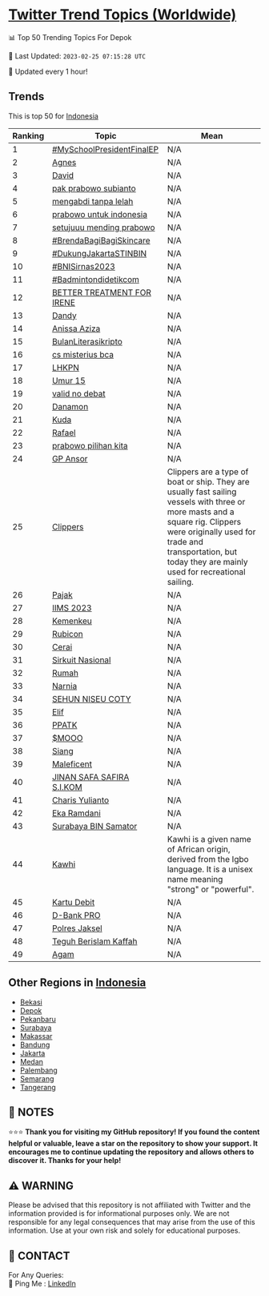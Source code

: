 [Twitter Trend Topics (Worldwide)](https://github.com/ErcinDedeoglu/Twitter-Trend-Topics)
==========


📊 Top 50 Trending Topics For Depok

📆 Last Updated: `2023-02-25 07:15:28 UTC`

🔧 Updated every 1 hour!


## Trends

This is top 50 for [Indonesia](</Indonesia>)

| Ranking | Topic | Mean |
| ------- | ------------ | ------------ |
| 1 | [#MySchoolPresidentFinalEP](http://twitter.com/search?q=%23MySchoolPresidentFinalEP) | N/A |
| 2 | [Agnes](http://twitter.com/search?q=Agnes) | N/A |
| 3 | [David](http://twitter.com/search?q=David) | N/A |
| 4 | [pak prabowo subianto](http://twitter.com/search?q=pak+prabowo+subianto) | N/A |
| 5 | [mengabdi tanpa lelah](http://twitter.com/search?q=mengabdi+tanpa+lelah) | N/A |
| 6 | [prabowo untuk indonesia](http://twitter.com/search?q=prabowo+untuk+indonesia) | N/A |
| 7 | [setujuuu mending prabowo](http://twitter.com/search?q=setujuuu+mending+prabowo) | N/A |
| 8 | [#BrendaBagiBagiSkincare](http://twitter.com/search?q=%23BrendaBagiBagiSkincare) | N/A |
| 9 | [#DukungJakartaSTINBIN](http://twitter.com/search?q=%23DukungJakartaSTINBIN) | N/A |
| 10 | [#BNISirnas2023](http://twitter.com/search?q=%23BNISirnas2023) | N/A |
| 11 | [#Badmintondidetikcom](http://twitter.com/search?q=%23Badmintondidetikcom) | N/A |
| 12 | [BETTER TREATMENT FOR IRENE](http://twitter.com/search?q=BETTER+TREATMENT+FOR+IRENE) | N/A |
| 13 | [Dandy](http://twitter.com/search?q=Dandy) | N/A |
| 14 | [Anissa Aziza](http://twitter.com/search?q=Anissa+Aziza) | N/A |
| 15 | [BulanLiterasikripto](http://twitter.com/search?q=BulanLiterasikripto) | N/A |
| 16 | [cs misterius bca](http://twitter.com/search?q=cs+misterius+bca) | N/A |
| 17 | [LHKPN](http://twitter.com/search?q=LHKPN) | N/A |
| 18 | [Umur 15](http://twitter.com/search?q=Umur+15) | N/A |
| 19 | [valid no debat](http://twitter.com/search?q=valid+no+debat) | N/A |
| 20 | [Danamon](http://twitter.com/search?q=Danamon) | N/A |
| 21 | [Kuda](http://twitter.com/search?q=Kuda) | N/A |
| 22 | [Rafael](http://twitter.com/search?q=Rafael) | N/A |
| 23 | [prabowo pilihan kita](http://twitter.com/search?q=prabowo+pilihan+kita) | N/A |
| 24 | [GP Ansor](http://twitter.com/search?q=GP+Ansor) | N/A |
| 25 | [Clippers](http://twitter.com/search?q=Clippers) | Clippers are a type of boat or ship. They are usually fast sailing vessels with three or more masts and a square rig. Clippers were originally used for trade and transportation, but today they are mainly used for recreational sailing. |
| 26 | [Pajak](http://twitter.com/search?q=Pajak) | N/A |
| 27 | [IIMS 2023](http://twitter.com/search?q=IIMS+2023) | N/A |
| 28 | [Kemenkeu](http://twitter.com/search?q=Kemenkeu) | N/A |
| 29 | [Rubicon](http://twitter.com/search?q=Rubicon) | N/A |
| 30 | [Cerai](http://twitter.com/search?q=Cerai) | N/A |
| 31 | [Sirkuit Nasional](http://twitter.com/search?q=Sirkuit+Nasional) | N/A |
| 32 | [Rumah](http://twitter.com/search?q=Rumah) | N/A |
| 33 | [Narnia](http://twitter.com/search?q=Narnia) | N/A |
| 34 | [SEHUN NISEU COTY](http://twitter.com/search?q=SEHUN+NISEU+COTY) | N/A |
| 35 | [Elif](http://twitter.com/search?q=Elif) | N/A |
| 36 | [PPATK](http://twitter.com/search?q=PPATK) | N/A |
| 37 | [$MOOO](http://twitter.com/search?q=%24MOOO) | N/A |
| 38 | [Siang](http://twitter.com/search?q=Siang) | N/A |
| 39 | [Maleficent](http://twitter.com/search?q=Maleficent) | N/A |
| 40 | [JINAN SAFA SAFIRA S.I.KOM](http://twitter.com/search?q=JINAN+SAFA+SAFIRA+S.I.KOM) | N/A |
| 41 | [Charis Yulianto](http://twitter.com/search?q=Charis+Yulianto) | N/A |
| 42 | [Eka Ramdani](http://twitter.com/search?q=Eka+Ramdani) | N/A |
| 43 | [Surabaya BIN Samator](http://twitter.com/search?q=Surabaya+BIN+Samator) | N/A |
| 44 | [Kawhi](http://twitter.com/search?q=Kawhi) | Kawhi is a given name of African origin, derived from the Igbo language. It is a unisex name meaning "strong" or "powerful". |
| 45 | [Kartu Debit](http://twitter.com/search?q=Kartu+Debit) | N/A |
| 46 | [D-Bank PRO](http://twitter.com/search?q=D-Bank+PRO) | N/A |
| 47 | [Polres Jaksel](http://twitter.com/search?q=Polres+Jaksel) | N/A |
| 48 | [Teguh Berislam Kaffah](http://twitter.com/search?q=Teguh+Berislam+Kaffah) | N/A |
| 49 | [Agam](http://twitter.com/search?q=Agam) | N/A |



## Other Regions in [Indonesia](</Indonesia>)

* [Bekasi](</Indonesia/Bekasi.md>)
* [Depok](</Indonesia/Depok.md>)
* [Pekanbaru](</Indonesia/Pekanbaru.md>)
* [Surabaya](</Indonesia/Surabaya.md>)
* [Makassar](</Indonesia/Makassar.md>)
* [Bandung](</Indonesia/Bandung.md>)
* [Jakarta](</Indonesia/Jakarta.md>)
* [Medan](</Indonesia/Medan.md>)
* [Palembang](</Indonesia/Palembang.md>)
* [Semarang](</Indonesia/Semarang.md>)
* [Tangerang](</Indonesia/Tangerang.md>)



## 📝 NOTES

⭐⭐⭐ **Thank you for visiting my GitHub repository! If you found the content helpful or valuable, leave a star on the repository to show your support. It encourages me to continue updating the repository and allows others to discover it. Thanks for your help!**


## ⚠️ WARNING

Please be advised that this repository is not affiliated with Twitter and the information provided is for informational purposes only. We are not responsible for any legal consequences that may arise from the use of this information. Use at your own risk and solely for educational purposes.


## 📨 CONTACT

 For Any Queries:  
            🏓 Ping Me : [LinkedIn](https://www.linkedin.com/in/ercindedeoglu/)
